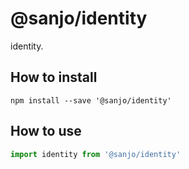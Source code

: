 # @sanjo/identity

identity.

## How to install

```
npm install --save '@sanjo/identity'
```

## How to use

```js
import identity from '@sanjo/identity'
```
